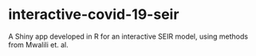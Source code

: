 # interactive-covid-19-seir
A Shiny app developed in R for an interactive SEIR model, using methods from Mwalili et. al.
